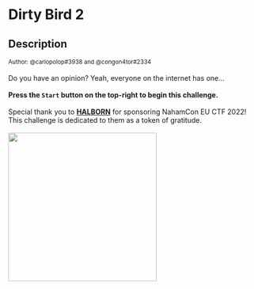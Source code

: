 # Dirty Bird 2

## Description

<small>Author: @carlopolop#3938 and @congon4tor#2334</small><br><br>Do you have an opinion? Yeah, everyone on the internet has one... <br><br> <b>Press the <code>Start</code> button on the top-right to begin this challenge.</b> <br><br> Special thank you to <b><a href="https://halborn.com/">HALBORN</a></b> for sponsoring NahamCon EU CTF 2022! This challenge is dedicated to them as a token of gratitude. <br><br> <a href="https://halborn.com/"><img width="300px" src="https://johnhammond.org/static/misc/halborn.png"></a> <br><br>


